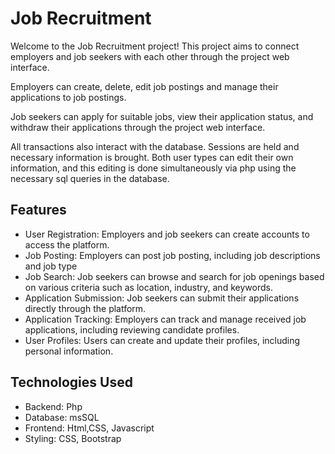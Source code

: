 # Job Recruitment

Welcome to the Job Recruitment project! This project aims to connect employers and job seekers with each other through the project web interface.

Employers can create, delete, edit job postings and manage their applications to job postings.

Job seekers can apply for suitable jobs, view their application status, and withdraw their applications through the project web interface.

All transactions also interact with the database. Sessions are held and necessary information is brought. Both user types can edit their own information, and this editing is done simultaneously via php using the necessary sql queries in the database.

## Features

- User Registration: Employers and job seekers can create accounts to access the platform.
- Job Posting: Employers can post job posting, including job descriptions and job type
- Job Search: Job seekers can browse and search for job openings based on various criteria such as location, industry, and keywords.
- Application Submission: Job seekers can submit their applications directly through the platform.
- Application Tracking: Employers can track and manage received job applications, including reviewing candidate profiles.
- User Profiles: Users can create and update their profiles, including personal information.

## Technologies Used

- Backend: Php
- Database: msSQL
- Frontend: Html,CSS, Javascript 
- Styling: CSS, Bootstrap

